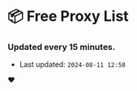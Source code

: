 # :package: Free Proxy List
### Updated every 15 minutes.

- Last updated: `2024-08-11 12:58`

:heart:
